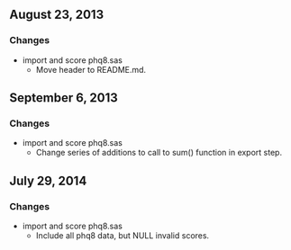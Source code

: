 ## August 23, 2013

### Changes

  - import and score phq8.sas
    - Move header to README.md.


## September 6, 2013

### Changes

  - import and score phq8.sas
    - Change series of additions to call to sum() function in export step.


## July 29, 2014

### Changes

  - import and score phq8.sas
    - Include all phq8 data, but NULL invalid scores.
